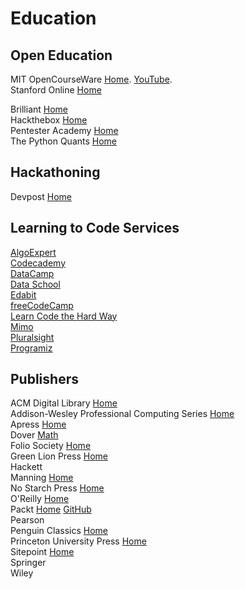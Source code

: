 # Education



## Open Education

MIT OpenCourseWare [Home](https://ocw.mit.edu/index.htm). [YouTube](https://www.youtube.com/channel/UCEBb1b_L6zDS3xTUrIALZOw).<br>
Stanford Online [Home](https://online.stanford.edu)<br>



Brilliant [Home](https://brilliant.org/premium/)<br>
Hackthebox [Home](https://www.hackthebox.eu)<br>
Pentester Academy [Home](https://www.pentesteracademy.com)<br>
The Python Quants [Home](https://home.tpq.io)<br>



## Hackathoning

Devpost [Home](https://devpost.com)<br>



## Learning to Code Services

[AlgoExpert](https://www.algoexpert.io/product)<br>
[Codecademy](https://www.codecademy.com)<br>
[DataCamp](https://www.datacamp.com)<br>
[Data School](https://www.dataschool.io/start/)<br>
[Edabit](https://edabit.com)<br>
[freeCodeCamp](https://www.freecodecamp.org)<br>
[Learn Code the Hard Way](https://learncodethehardway.org)<br>
[Mimo](https://getmimo.com)<br>
[Pluralsight](https://www.pluralsight.com)<br>
[Programiz](https://www.programiz.com)<br>



## Publishers

ACM Digital Library [Home](https://dl.acm.org)<br>
Addison-Wesley Professional Computing Series [Home](https://www.pearson.com/us/higher-education/series/Addison-Wesley-Professional-Computing-Series/334583.html)<br>
Apress [Home](https://www.apress.com)<br>
Dover [Math](https://store.doverpublications.com/by-subject-mathematics.html)<br>
Folio Society [Home](https://www.foliosociety.com/usa)<br>
Green Lion Press [Home](https://greenlion.com)<br>
Hackett<br>
Manning [Home](https://www.manning.com)<br>
No Starch Press [Home](https://nostarch.com)<br>
O'Reilly [Home](https://www.oreilly.com)<br>
Packt [Home](https://www.packtpub.com) [GitHub](https://github.com/PacktPublishing)<br>
Pearson<br>
Penguin Classics [Home](https://www.penguinrandomhouse.com/series/254/penguin-classics-deluxe-edition)<br>
Princeton University Press [Home](https://press.princeton.edu)<br>
Sitepoint [Home](https://www.sitepoint.com)<br>
Springer<br>
Wiley<br>
